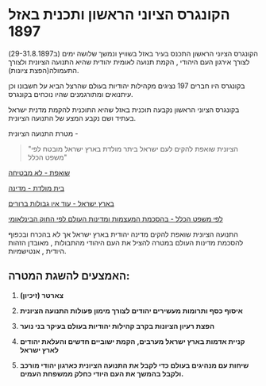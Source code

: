 # הקונגרס הציוני הראשון ותכנית  באזל 1897

הקונגרס הציוני הראשון התכנס בעיר באזל בשוויץ ונמשך שלושה ימים (ב29-31.8.1897)  לצורך אירגון העם היהודי , הקמת תנועה לאומית יהודית שהיא התנועה הציונית ולצורך התעמולה(הפצת ציונות).

בקונגרס היו חברים 197 נציגים מקהילות יהודיות בעולם שהרצל הביא על חשבונו וכן עיתנואים ומתורגמנים שהיו נוכחים בקונגרס.

בקונגרס הציוני הראשון נקבעה תוכנית באזל שהיא התוכנית להקמת מדנית ישראל בעתיד ושם נקבע המצע של התנועה הציונית.

מטרת התנועה הציונית -

>  "הציונית שואפת להקים לעם ישראל ביתר מולדת בארץ ישראל מובטח לפי משפט הכלל"



<u>שואפת - לא מבטיחה</u>

<u>בית מולדת -  מדינה</u>

<u>בארץ ישראל - עוד אין גבולות ברורים</u>

 <u>לפי משפט הכלל - בהסכמת המעצמות ומדינות העולם לפי החוק הבינלאומי</u>

 

התנועה הציונית שואפת להקים מדינה יהודית בארץ ישראל אך לא בהכרח ובכפוף להסכמת מדינות העולם במטרה להציל את העם היהודי מהתבולות , מאובדן הזהות היודית , אנטישמיות.



## האמצעים להשגת המטרה: 

1.  **צארטר (זיכיון)**

2. **איסוף כסף ותרומות מעשירים יהודים לצורך מימון פעולות התנועה הציונית** 

3. **הפצת רעיון הציונות בקרב קהילות יהודיות בעולם בעיקר בני נוער** 

4. **קניית אדמות בארץ ישראל מערבים, הקמת ישוביים חדשים והעלאת יהודים לארץ ישראל**

5.  **שיחות עם מנהיגים בעולם כדי לקבל את התנועה הציונית כארגון יהודי מורכב ולקבל בהמשך את העם היודי כחלק ממשפחת העמים.**

   

